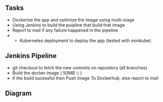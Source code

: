 ## Tasks
- Dockerize the app and optimize the image using multi-stage
- Using Jenkins to build the puipline that build that image
- Report to mail if any failure happened in the pipeline
- + Kubernetes deployment to deploy the app (tested with minikube)

## Jenkins Pipeline
- git checkout to fetch the new commits on repository (all branches)
- Build the docker image ( 50MB :) )
- if the build sucessful then Push Image To Dockerhub, else report to mail

## Diagram
